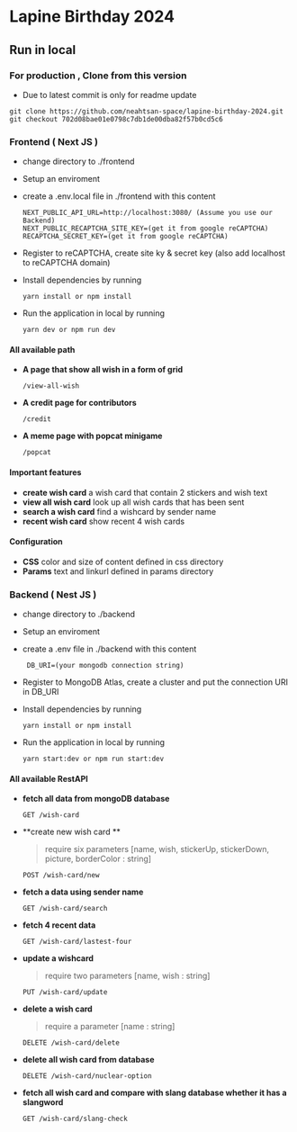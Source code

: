 # Lapine Birthday 2024


## **Run in local**



### For production , Clone from this version
-   Due to latest commit is only for readme update
  
``` git clone https://github.com/neahtsan-space/lapine-birthday-2024.git  ```
``` git checkout 702d08bae01e0798c7db1de00dba82f57b0cd5c6 ```

### Frontend ( Next JS )
- change directory to ./frontend
- Setup an enviroment
- create a .env.local file in ./frontend with this content
    ```
    NEXT_PUBLIC_API_URL=http://localhost:3080/ (Assume you use our Backend)
    NEXT_PUBLIC_RECAPTCHA_SITE_KEY=(get it from google reCAPTCHA)
    RECAPTCHA_SECRET_KEY=(get it from google reCAPTCHA)
    ```
- Register to reCAPTCHA, create site ky & secret key (also add localhost to reCAPTCHA domain)

- Install dependencies by running
  
  ```
  yarn install or npm install
  ```
- Run the application in local by running

  ```
  yarn dev or npm run dev
  ```
#### All available path

-  **A page that show all wish in a form of grid**
    ```
    /view-all-wish
    ```
-  **A credit page for contributors**
    ```
    /credit
    ```
-  **A meme page with popcat minigame**
    ```
    /popcat
    ```
#### Important features

-   **create wish card**
    a wish card that contain 2 stickers and wish text
-   **view all wish card**
    look up all wish cards that has been sent
-   **search a wish card**
    find a wishcard by sender name
-   **recent wish card**
    show recent 4 wish cards
#### Configuration

-   **CSS**
    color and size of content defined in css directory 
-   **Params**
    text and linkurl defined in params directory
### Backend ( Nest JS )
- change directory to ./backend
- Setup an enviroment
- create a .env file in ./backend with this content
   ```
    DB_URI=(your mongodb connection string)
    ```
-  Register to MongoDB Atlas, create a cluster and put the connection URI in DB_URI

- Install dependencies by running
  
  ```
  yarn install or npm install
  ```
- Run the application in local by running

    ```
    yarn start:dev or npm run start:dev
    ```
#### All available RestAPI

-   **fetch all data from mongoDB database**
    ```
    GET /wish-card
    ```
-   **create new wish card **
    >require six parameters [name, wish, stickerUp, stickerDown, picture, borderColor : string]
    >
    ```
    POST /wish-card/new
    ```
-   **fetch a data using sender name**
    ```
    GET /wish-card/search
    ``` 
-   **fetch 4 recent data**
    ```
    GET /wish-card/lastest-four
    ```
-   **update a wishcard**
    >require two parameters [name, wish : string]
    >
    ```
    PUT /wish-card/update
    ```
-   **delete a wish card**
    >require a parameter [name : string]
    >
    ```
    DELETE /wish-card/delete
    ```
-   **delete all wish card from database**
    ```
    DELETE /wish-card/nuclear-option
    ```
-   **fetch all wish card and compare with slang database whether it has a slangword**
    ```
    GET /wish-card/slang-check
    ```